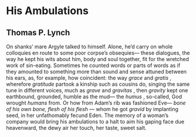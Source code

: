 # His Ambulations
## Thomas P. Lynch
On shanks’ mare Argyle talked to himself.
Alone, he’d carry on whole colloquies
en route to some poor corpse’s obsequies—
these dialogues, the way he kept his wits
about him, body and soul together,
fit for the wretched work of sin-eating.
Sometimes he counted words or parts of words
as if they amounted to something more
than sound and sense attuned between his ears,
as, for example, how coincident:
the way _grace_ and _gratis_ , wherefore _gratitude_
partook a kinship such as cousins do,
singing the same tune in different voices,
much as _grave_ and _gravitas_ , then _gravity_
kept one earthbound, grounded, humble as the mud—
the _humus_ , so-called, God wrought _humans_ from.
Or how from Adam’s rib was fashioned Eve—
 _bone of his own bone, flesh of his flesh_ —
whom he got _gravid_ by implanting seed,
in her unfathomably fecund Eden.
The memory of a woman’s company
would bring his ambulations to a halt
to aim his gaping face due heavenward,
the dewy air her touch, her taste, sweet salt.